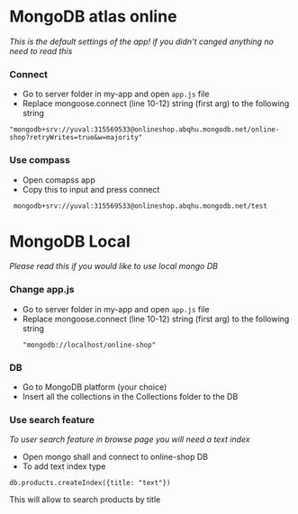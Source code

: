 # MongoDB atlas online

_This is the default settings of the app! if you didn't canged anything no need to read this_

### Connect

- Go to server folder in my-app and open `app.js` file
- Replace mongoose.connect (line 10-12) string (first arg) to the following string

```
"mongodb+srv://yuval:315569533@onlineshop.abqhu.mongodb.net/online-shop?retryWrites=true&w=majority"
```

### Use compass

- Open comapss app
- Copy this to input and press connect

```
 mongodb+srv://yuval:315569533@onlineshop.abqhu.mongodb.net/test
```

# MongoDB Local

_Please read this if you would like to use local mongo DB_

### Change app.js

- Go to server folder in my-app and open `app.js` file
- Replace mongoose.connect (line 10-12) string (first arg) to the following string
  ```
  "mongodb://localhost/online-shop"
  ```

### DB

- Go to MongoDB platform (your choice)
- Insert all the collections in the Collections folder to the DB

### Use search feature

_To user search feature in browse page you will need a text index_

- Open mongo shall and connect to online-shop DB
- To add text index type

```
db.products.createIndex({title: "text"})
```

This will allow to search products by title
